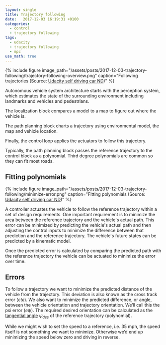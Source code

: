 ```yaml
---
layout: single
title: Trajectory following
date:   2017-12-03 16:19:31 +0100
categories:
  - control
  - trajectory following
tags:
  - udacity
  - trajectory following
  - mpc
use_math: true
---
```


{% include figure image_path="/assets/posts/2017-12-03-trajectory-following/trajectory-following-overview.png" caption="Following trajectories (Source: [Udacity self driving car ND](https://classroom.udacity.com/nanodegrees/nd013/parts/40f38239-66b6-46ec-ae68-03afd8a601c8/modules/f1820894-8322-4bb3-81aa-b26b3c6dcbaf/lessons/af4fcd4f-eb1f-43d8-82b3-17bb1e71695f/concepts/7e93146c-7097-46c7-8a9f-3e3110dd854b))" %}

Autonomous vehicle system architecture starts with the perception system, which estimates the state of
the surrounding environment including landmarks and vehicles and pedestrians.

The localization block compares a model to a map to figure out where the vehicle is.

The path planning block charts a trajectory using environmental model, the map and vehicle location.

Finally, the control loop applies the actuators to follow this trajectory.

Typically, the path planning block passes the reference trajectory to the control block as a polynomial.
Third degree polynomials are common so they can fit most roads.

## Fitting polynomials

{% include figure image_path="/assets/posts/2017-12-03-trajectory-following/minimize-error.png" caption="Fitting polynomials (Source: [Udacity self driving car ND](https://classroom.udacity.com/nanodegrees/nd013/parts/40f38239-66b6-46ec-ae68-03afd8a601c8/modules/f1820894-8322-4bb3-81aa-b26b3c6dcbaf/lessons/af4fcd4f-eb1f-43d8-82b3-17bb1e71695f/concepts/e88c2080-1abc-4800-a83c-83f52b2ca0c8))" %}

A controller actuates the vehicle to follow the reference trajectory within a set of design requirements.
One important requirement is to minimize the area between the reference trajectory and the vehicle's actual path.
This error can be minimized by predicting the vehicle's actual path and then adjusting the control inputs to minimize the difference between
that prediction and the reference trajectory. The vehicle's future states can be predicted by a kinematic model.

Once the predicted error is calculated by comparing the predicted path with the reference trajectory the vehicle can be actuated to minimize the error over time.


## Errors

To follow a trajectory we want to minimize the predicted distance of the vehicle from the trajectory. This deviation is also known as the cross track error ($cte$).
We also want to minimize the predicted difference, or angle, between the vehicle orientation and trajectory orientation. We’ll call this the psi error ($e\psi$).
The required desired orientation can be calculated as the [tangential angle](https://en.wikipedia.org/wiki/Tangential_angle) $\psi_{des}$ of the reference trajectory (polynomial).

While we might wish to set the speed to a reference, i.e. 35 mph, the speed itself is not something we want to minimize.
Otherwise we’d end up minimizing the speed below zero and driving in reverse.
